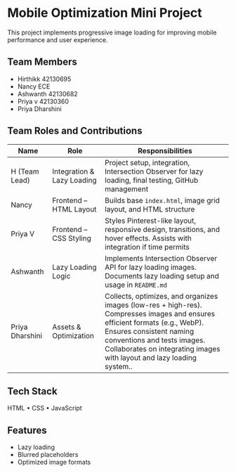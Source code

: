# Mobile Optimization Mini Project

This project implements progressive image loading for improving mobile performance and user experience.

## Team Members
- Hirthikk 42130695
- Nancy    ECE
- Ashwanth 42130682
- Priya v 42130360
- Priya Dharshini
## Team Roles and Contributions

Name            | Role                           | Responsibilities                                                                 
----------------|--------------------------------|---------------------------------------------------------------------------------- 
H (Team Lead)   | Integration & Lazy Loading     | Project setup, integration, Intersection Observer for lazy loading, final testing, GitHub management 
Nancy           | Frontend – HTML Layout         | Builds base `index.html`, image grid layout, and HTML structure                  
Priya V         | Frontend – CSS Styling         | Styles Pinterest-like layout, responsive design, transitions, and hover effects. Assists with integration if time permits 
Ashwanth        | Lazy Loading Logic             | Implements Intersection Observer API for lazy loading images. Documents lazy loading setup and usage in `README.md` 
Priya Dharshini | Assets & Optimization          | Collects, optimizes, and organizes images (low-res + high-res). Compresses images and ensures efficient formats (e.g., WebP). Ensures consistent naming conventions and tests images. Collaborates on integrating images with layout and lazy loading system..


## Tech Stack
HTML • CSS • JavaScript

## Features
- Lazy loading
- Blurred placeholders
- Optimized image formats

